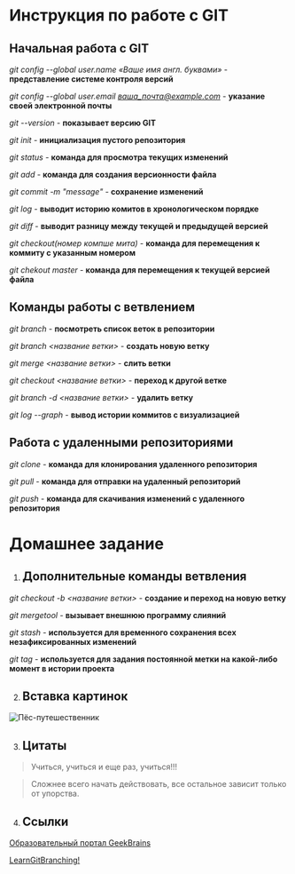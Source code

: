 # Инструкция по работе с GIT

## Начальная работа с GIT

*git config --global user.name «Ваше имя англ. буквами»* - **представление системе контроля версий**

*git config --global user.email ваша_почта@example.com* - **указание своей электронной почты**

*git --version* - **показывает версию GIT**

*git init* - **инициализация пустого репозитория**

*git status* - **команда для просмотра текущих изменений**

*git add* - **команда для создания версионности файла**

*git commit -m "message"* - **сохранение изменений**

*git log* - **выводит историю комитов в хронологическом порядке**

*git diff* - **выводит разницу между текущей и предыдущей версией**

*git checkout(номер компше мита)* - **команда для перемещения к коммиту с указанным номером**

*git chekout master* - **команда для перемещения к текущей версией файла**


## Команды работы с ветвлением

*git branch* - **посмотреть список веток в репозитории**

*git branch <название ветки>* - **создать новую ветку**

*git merge <название ветки>* - **слить ветки**

*git checkout <название ветки>* - **переход к другой ветке**

*git branch -d <название ветки>* - **удалить ветку**

*git log --graph* - **вывод истории коммитов с визуализацией**


## Работа с удаленными репозиториями

*git clone* - **команда для клонирования удаленного репозитория**

*git pull* - **команда для отправки на удаленный репозиторий**

*git push* - **команда для скачивания изменений с удаленного репозитория**

# Домашнее задание

1. ## Дополнительные команды ветвления

*git checkout -b <название ветки>* - **создание и переход на новую ветку**

*git mergetool* - **вызывает внешнюю программу слияний**

*git stash* - **используется для временного сохранения всех незафиксированных изменений**

*git tag* - **используется для задания постоянной метки на какой-либо момент в истории проекта**

2. ## Вставка картинок

![Пёс-путешественник](gibh_adipet_00_p_346x260.jpg)

3. ## Цитаты

> Учиться, учиться и еще раз, учиться!!!

>  Сложнее всего начать действовать, все остальное зависит только от упорства.

4. ## Ссылки

[Образовательный портал GeekBrains](https://gb.ru/ "Сcылка на портал")

[LearnGitBranching!](https://learngitbranching.js.org/)